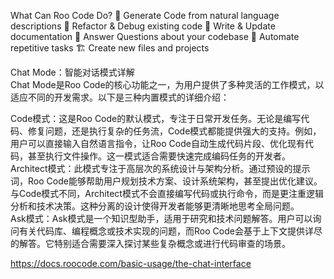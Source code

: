 What Can Roo Code Do?
🚀 Generate Code from natural language descriptions
🔧 Refactor & Debug existing code
📝 Write & Update documentation
🤔 Answer Questions about your codebase
🔄 Automate repetitive tasks
🏗️ Create new files and projects


Chat Mode：智能对话模式详解  
Chat Mode是Roo Code的核心功能之一，为用户提供了多种灵活的工作模式，以适应不同的开发需求。以下是三种内置模式的详细介绍：  
  
Code模式：这是Roo Code的默认模式，专注于日常开发任务。无论是编写代码、修复问题，还是执行复杂的任务流，Code模式都能提供强大的支持。例如，用户可以直接输入自然语言指令，让Roo Code自动生成代码片段、优化现有代码，甚至执行文件操作。这一模式适合需要快速完成编码任务的开发者。  
Architect模式：此模式专注于高层次的系统设计与架构分析。通过预设的提示词，Roo Code能够帮助用户规划技术方案、设计系统架构，甚至提出优化建议。与Code模式不同，Architect模式不会直接编写代码或执行命令，而是更注重逻辑分析和技术决策。这种分离的设计使得开发者能够更清晰地思考全局问题。  
Ask模式：Ask模式是一个知识型助手，适用于研究和技术问题解答。用户可以询问有关代码库、编程概念或技术实现的问题，而Roo Code会基于上下文提供详尽的解答。它特别适合需要深入探讨某些复杂概念或进行代码审查的场景。  

https://docs.roocode.com/basic-usage/the-chat-interface  
